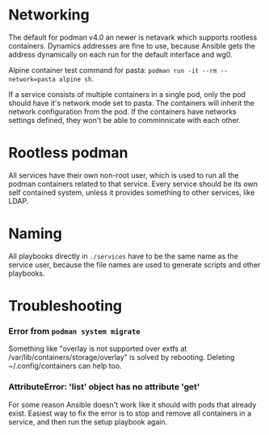# Networking

The default for podman v4.0 an newer is netavark which supports rootless containers. Dynamics addresses are fine to use, because Ansible gets the address dynamically on each run for the default interface and wg0.

Alpine container test command for pasta: `podman run -it --rm --network=pasta alpine sh`.

If a service consists of multiple containers in a single pod, only the pod should have it's network mode set to pasta. The containers will inherit the network configuration from the pod. If the containers have networks settings defined, they won't be able to comminnicate with each other.

# Rootless podman

All services have their own non-root user, which is used to run all the podman containers related to that service. Every service should be its own self contained system, unless it provides something to other services, like LDAP.

# Naming

All playbooks directly in `./services` have to be the same name as the service user, because the file names are used to generate scripts and other playbooks.

# Troubleshooting

### Error from `podman system migrate`

Something like "overlay is not supported over extfs at /var/lib/containers/storage/overlay" is solved by rebooting. Deleting ~/.config/containers can help too.

### AttributeError: 'list' object has no attribute 'get'

For some reason Ansible doesn't work like it should with pods that already exist. Easiest way to fix the error is to stop and remove all containers in a service, and then run the setup playbook again.
